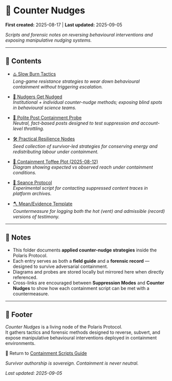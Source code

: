 # 🧨 Counter Nudges

**First created:** 2025-08-17 | **Last updated:** 2025-09-05  

*Scripts and forensic notes on reversing behavioural interventions and exposing manipulative nudging systems.*  

---

## 📂 Contents  

- [♨️ Slow Burn Tactics](./♨️_slow_burn_tactics.md)  
  *Long-game resistance strategies to wear down behavioural containment without triggering escalation.*  

- [🧨 Nudgers Get Nudged](./🧨_nudgers_get_nudged.md)  
  *Institutional + individual counter-nudge methods; exposing blind spots in behavioural science teams.*  

- [🧨 Polite Post Containment Probe](./🧨_polite_post_containment_probe.md)  
  *Neutral, fact-based posts designed to test suppression and account-level throttling.*  

- [🛠️ Practical Resilience Nodes](./🛠_practical_resilience_nodes.md)  
  *Seed collection of survivor-led strategies for conserving energy and redistributing labour under containment.*  

- [🍬 Containment Toffee Plot (2025-08-12)](./🍬_containment_toffee_plot_2025-08-12_BR_compact.png)  
  *Diagram showing expected vs observed reach under containment conditions.*  

- [🔮 Seance Protocol](./🔮_seance_protocol.md)  
  *Experimental script for contacting suppressed content traces in platform archives.*  

- [🪓 Mean/Evidence Template](./🪓_mean_evidence_template.md)  
  *Countermeasure for logging both the hot (vent) and admissible (record) versions of testimony.*  

---

## 📝 Notes  

- This folder documents **applied counter-nudge strategies** inside the Polaris Protocol.  
- Each entry serves as both a **field guide** and a **forensic record** — designed to survive adversarial containment.  
- Diagrams and probes are stored locally but mirrored here when directly referenced.  
- Cross-links are encouraged between **Suppression Modes** and **Counter Nudges** to show how each containment script can be met with a countermeasure.  

---

## 🏮 Footer  

*Counter Nudges* is a living node of the Polaris Protocol.  
It gathers tactics and forensic methods designed to reverse, subvert, and expose manipulative behavioural interventions deployed in containment environments.  

🏮 Return to [Containment Scripts Guide](https://github.com/josefsbreakfast/Polaris-Protocol/blob/addd5271bfa78b16de861c44b0371686263dda88/Disruption_Kit/Containment_Scripts/README.md)  

*Survivor authorship is sovereign. Containment is never neutral.*  

_Last updated: 2025-09-05_
